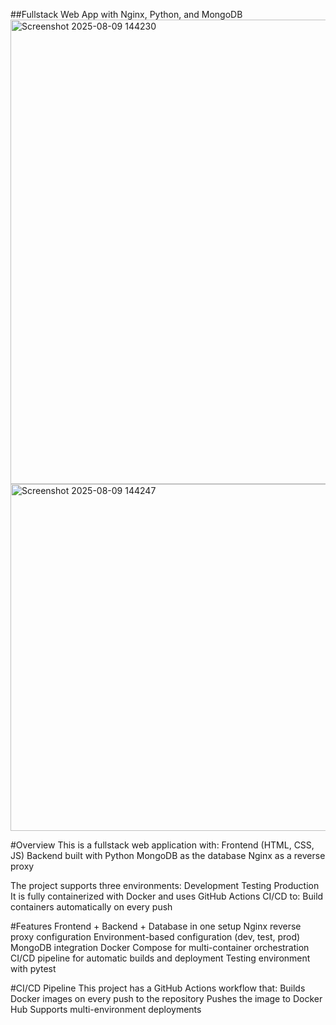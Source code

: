 ##Fullstack Web App with Nginx, Python, and MongoDB
<img width="870" height="743" alt="Screenshot 2025-08-09 144230" src="https://github.com/user-attachments/assets/eaca4ee9-dfd7-49aa-8b86-866b02311d26" />
<img width="800" height="555" alt="Screenshot 2025-08-09 144247" src="https://github.com/user-attachments/assets/f0c03054-ae8a-4b88-8c37-1dc3c6397647" />

#Overview
This is a fullstack web application with:
Frontend (HTML, CSS, JS)
Backend built with Python
MongoDB as the database
Nginx as a reverse proxy

The project supports three environments:
Development
Testing
Production
It is fully containerized with Docker and uses GitHub Actions CI/CD to:
Build containers automatically on every push

#Features
Frontend + Backend + Database in one setup
Nginx reverse proxy configuration
Environment-based configuration (dev, test, prod)
MongoDB integration
Docker Compose for multi-container orchestration
CI/CD pipeline for automatic builds and deployment
Testing environment with pytest

#CI/CD Pipeline
This project has a GitHub Actions workflow that:
Builds Docker images on every push to the repository
Pushes the image to Docker Hub
Supports multi-environment deployments

